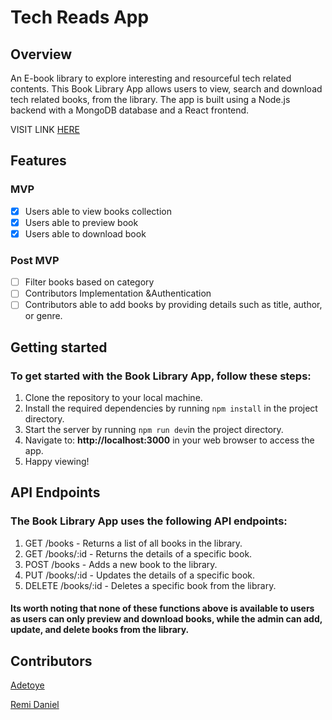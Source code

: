#  Tech Reads App

## Overview

An E-book library to explore interesting and resourceful tech related contents. This Book Library App allows users to view, search and download tech related books,  from the library. The app is built using a Node.js backend with a MongoDB database and a React frontend.

VISIT LINK [HERE](https://tech-reads.vercel.app/)

## Features
### MVP 
- [x] Users able to view books collection
- [x] Users able to preview book
- [x] Users able to download book
### Post MVP
- [ ] Filter books based on category
- [ ] Contributors Implementation &Authentication
- [ ] Contributors able to add books by providing details such as title, author, or genre.

## Getting started 

### To get started with the Book Library App, follow these steps:

1. Clone the repository to your local machine.
2. Install the required dependencies by running `npm install` in the project directory.
3. Start the server by running `npm run dev`in the project directory.
4. Navigate to: **http://localhost:3000** 
in your web browser to access the app.
5. Happy viewing!

## API Endpoints

### The Book Library App uses the following API endpoints:

1. GET /books - Returns a list of all books in the library.
2. GET /books/:id - Returns the details of a specific book.
3. POST /books - Adds a new book to the library.
4. PUT /books/:id - Updates the details of a specific book.
5. DELETE /books/:id - Deletes a specific book from the library.
#### Its worth noting that none of these functions above is available to users as users can only preview and download books, while the admin can add, update, and delete books from the library.

## Contributors
[Adetoye](https://github.com/adetoye-dev)

[Remi Daniel](https://github.com/Remi-dee)
